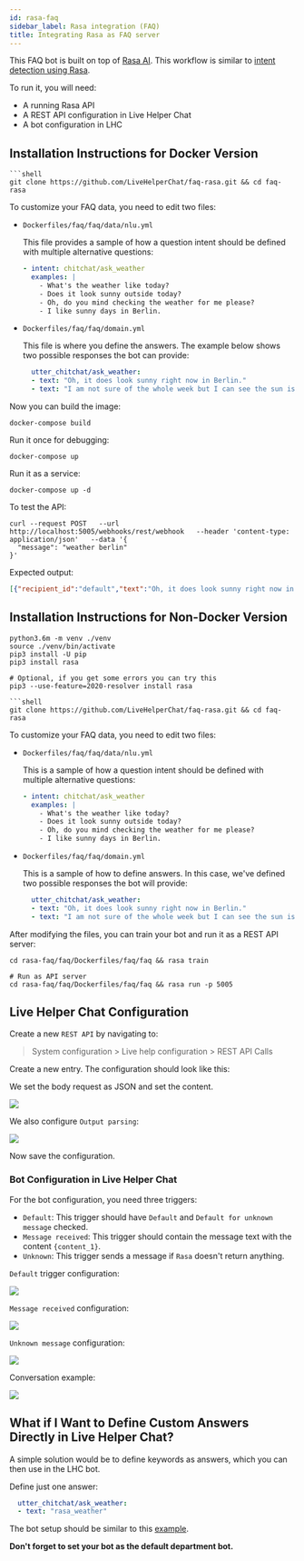 ```yaml
---
id: rasa-faq
sidebar_label: Rasa integration (FAQ)
title: Integrating Rasa as FAQ server
---
```


This FAQ bot is built on top of [Rasa AI](https://rasa.com). This workflow is similar to [intent detection using Rasa](bot/rasa-integration-intent.md).

To run it, you will need:

*   A running Rasa API
*   A REST API configuration in Live Helper Chat
*   A bot configuration in LHC

## Installation Instructions for Docker Version

```shell
```shell
git clone https://github.com/LiveHelperChat/faq-rasa.git && cd faq-rasa
```

To customize your FAQ data, you need to edit two files:

*   `Dockerfiles/faq/faq/data/nlu.yml`

    This file provides a sample of how a question intent should be defined with multiple alternative questions:

    ```yaml
    - intent: chitchat/ask_weather
      examples: |
        - What's the weather like today?
        - Does it look sunny outside today?
        - Oh, do you mind checking the weather for me please?
        - I like sunny days in Berlin.
    ```

*   `Dockerfiles/faq/faq/domain.yml`

    This file is where you define the answers. The example below shows two possible responses the bot can provide:

    ```yaml
      utter_chitchat/ask_weather:
      - text: "Oh, it does look sunny right now in Berlin."
      - text: "I am not sure of the whole week but I can see the sun is out today."
    ```

Now you can build the image:

```shell
docker-compose build
```

Run it once for debugging:

```shell
docker-compose up
```

Run it as a service:

```shell
docker-compose up -d
```

To test the API:

```shell
curl --request POST   --url http://localhost:5005/webhooks/rest/webhook   --header 'content-type: application/json'   --data '{
  "message": "weather berlin"
}'
```

Expected output:

```json
[{"recipient_id":"default","text":"Oh, it does look sunny right now in Berlin."}]
```

## Installation Instructions for Non-Docker Version

```shell
python3.6m -m venv ./venv
source ./venv/bin/activate
pip3 install -U pip
pip3 install rasa

# Optional, if you get some errors you can try this
pip3 --use-feature=2020-resolver install rasa

```shell
git clone https://github.com/LiveHelperChat/faq-rasa.git && cd faq-rasa
```

To customize your FAQ data, you need to edit two files:

*   `Dockerfiles/faq/faq/data/nlu.yml`

    This is a sample of how a question intent should be defined with multiple alternative questions:

    ```yaml
    - intent: chitchat/ask_weather
      examples: |
        - What's the weather like today?
        - Does it look sunny outside today?
        - Oh, do you mind checking the weather for me please?
        - I like sunny days in Berlin.
    ```

*   `Dockerfiles/faq/faq/domain.yml`

    This is a sample of how to define answers. In this case, we've defined two possible responses the bot will provide:

    ```yaml
      utter_chitchat/ask_weather:
      - text: "Oh, it does look sunny right now in Berlin."
      - text: "I am not sure of the whole week but I can see the sun is out today."
    ```

After modifying the files, you can train your bot and run it as a REST API server:

```shell
cd rasa-faq/faq/Dockerfiles/faq/faq && rasa train

# Run as API server
cd rasa-faq/faq/Dockerfiles/faq/faq && rasa run -p 5005
```

## Live Helper Chat Configuration

Create a new `REST API` by navigating to:

> System configuration > Live help configuration > REST API Calls

Create a new entry. The configuration should look like this:

We set the body request as JSON and set the content.

![](/img/bot/rasa-faq.png)

We also configure `Output parsing`:

![](/img/bot/rasa-faq-outputparsing.png)

Now save the configuration.

### Bot Configuration in Live Helper Chat

For the bot configuration, you need three triggers:

*   `Default`: This trigger should have `Default` and `Default for unknown message` checked.
*   `Message received`: This trigger should contain the message text with the content `{content_1}`.
*   `Unknown`: This trigger sends a message if `Rasa` doesn't return anything.

`Default` trigger configuration:

![](/img/bot/rasa-faq-default.png)

`Message received` configuration:

![](/img/bot/rasa-message-received.png)

`Unknown message` configuration:

![](/img/bot/rasa-unknown.png)

Conversation example:

![](/img/bot/rasa-faq-example.png)

## What if I Want to Define Custom Answers Directly in Live Helper Chat?

A simple solution would be to define keywords as answers, which you can then use in the LHC bot.

Define just one answer:

```yaml
  utter_chitchat/ask_weather:
  - text: "rasa_weather"
```

The bot setup should be similar to this [example](bot/rasa-integration-intent.md#configuration-bot-in-live-helper-chat).

**Don't forget to set your bot as the default department bot.**
